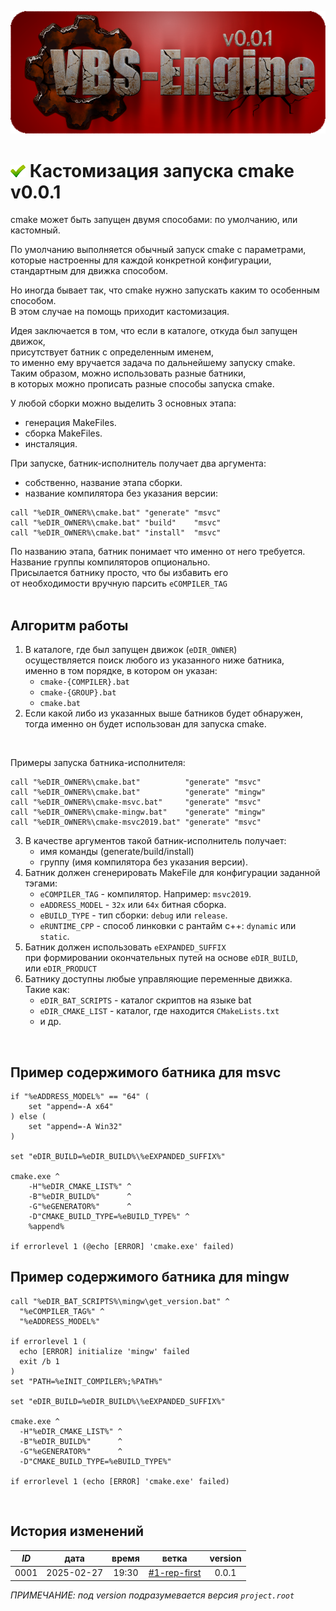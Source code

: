 ﻿[![logo](../../logo.png)](../commands.md)

[H]: ../../docs.md        "родитель"
[P]: ../../icons/progress.png  "в процессе..."
[S]: ../../icons/success.png   "ошибок не обнаружено"
[E]: ../../icons/empty.png     "нет данных"
   
[![S]][H] Кастомизация запуска cmake v0.0.1
===========================================
cmake может быть запущен двумя способами: по умолчанию, или кастомный.  

По умолчанию выполняется обычный запуск cmake с параметрами,  
которые настроенны для каждой конкретной конфигурации,  
стандартным для движка способом.  
                                 
Но иногда бывает так, что cmake нужно запускать каким то особенным способом.  
В этом случае на помощь приходит кастомизация.  

Идея заключается в том, что если в каталоге, откуда был запущен движок,  
присутствует батник с определенным именем,  
то именно ему вручается задача по дальнейшему запуску cmake.  
Таким образом, можно использовать разные батники,  
в которых можно прописать разные способы запуска cmake.  

У любой сборки можно выделить 3 основных этапа:  
  - генерация MakeFiles.  
  - сборка MakeFiles.  
  - инсталяция.  

При запуске, батник-исполнитель получает два аргумента:  
  - собственно, название этапа сборки.  
  - название компилятора без указания версии:  
```
call "%eDIR_OWNER%\cmake.bat" "generate" "msvc"
call "%eDIR_OWNER%\cmake.bat" "build"    "msvc"
call "%eDIR_OWNER%\cmake.bat" "install"  "msvc"
```

По названию этапа, батник понимает что именно от него требуется.  
Название группы компиляторов опционально.  
Присылается батнику просто, что бы избавить его  
от необходимости вручную парсить `eCOMPILER_TAG`  
<br/>


Алгоритм работы
---------------
1. В каталоге, где был запущен движок (`eDIR_OWNER`)  
   осуществляется поиск любого из указанного ниже батника,  
   именно в том порядке, в котором он указан:  
     - `cmake-{COMPILER}.bat`  
     - `cmake-{GROUP}.bat`  
     - `cmake.bat`  
2. Если какой либо из указанных выше батников будет обнаружен,  
   тогда именно он будет использован для запуска cmake.  
<br/>

Примеры запуска батника-исполнителя:  
```
call "%eDIR_OWNER%\cmake.bat"          "generate" "msvc"
call "%eDIR_OWNER%\cmake.bat"          "generate" "mingw"
call "%eDIR_OWNER%\cmake-msvc.bat"     "generate" "msvc"
call "%eDIR_OWNER%\cmake-mingw.bat"    "generate" "mingw"
call "%eDIR_OWNER%\cmake-msvc2019.bat" "generate" "msvc"
```

3. В качестве аргументов такой батник-исполнитель получает:  
   - имя команды (generate/build/install)  
   - группу (имя компилятора без указания версии).  
4. Батник должен сгенерировать MakeFile для конфигурации заданной тэгами:  
   - `eCOMPILER_TAG`  - компилятор. Например: `msvc2019`.  
   - `eADDRESS_MODEL` - `32х` или `64х` битная сборка.  
   - `eBUILD_TYPE`    - тип сборки: `debug` или `release`.  
   - `eRUNTIME_CPP`   - способ линковки с рантайм с++: `dynamic` или `static`.  
5. Батник должен использовать `eEXPANDED_SUFFIX`  
   при формировании окончательных путей на основе `eDIR_BUILD`,  
   или `eDIR_PRODUCT`  
6. Батнику доступны любые управляющие переменные движка.  
   Такие как:  
     - `eDIR_BAT_SCRIPTS` - каталог скриптов на языке bat  
     - `eDIR_CMAKE_LIST` - каталог, где находится `CMakeLists.txt`  
     - и др.  
<br/>


Пример содержимого батника для msvc
-----------------------------------

```
if "%eADDRESS_MODEL%" == "64" (
    set "append=-A x64"
) else (
    set "append=-A Win32"
)                            

set "eDIR_BUILD=%eDIR_BUILD%\%eEXPANDED_SUFFIX%"

cmake.exe ^
    -H"%eDIR_CMAKE_LIST%" ^
    -B"%eDIR_BUILD%"      ^
    -G"%eGENERATOR%"      ^
    -D"CMAKE_BUILD_TYPE=%eBUILD_TYPE%" ^
    %append%

if errorlevel 1 (@echo [ERROR] 'cmake.exe' failed)
```

Пример содержимого батника для mingw
------------------------------------

```
call "%eDIR_BAT_SCRIPTS%\mingw\get_version.bat" ^
  "%eCOMPILER_TAG%" ^
  "%eADDRESS_MODEL%"

if errorlevel 1 (
  echo [ERROR] initialize 'mingw' failed
  exit /b 1
)
set "PATH=%eINIT_COMPILER%;%PATH%"

set "eDIR_BUILD=%eDIR_BUILD%\%eEXPANDED_SUFFIX%"

cmake.exe ^
  -H"%eDIR_CMAKE_LIST%" ^
  -B"%eDIR_BUILD%"      ^
  -G"%eGENERATOR%"      ^
  -D"CMAKE_BUILD_TYPE=%eBUILD_TYPE%"

if errorlevel 1 (echo [ERROR] 'cmake.exe' failed)
```
<br/>


История изменений 
-----------------

| *ID* |    дата    | время |     ветка      | version |  
|:----:|:----------:|:-----:|:--------------:|:-------:|  
| 0001 | 2025-02-27 | 19:30 | [#1-rep-first] |  0.0.1  |  

*ПРИМЕЧАНИЕ: под version подразумевается версия `project.root`*  

[#1-rep-first]: ../../history.md#-v001-rep

